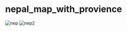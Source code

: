 # nepal_map_with_provience

![nep](https://user-images.githubusercontent.com/54047879/140015456-3e7c599a-3b21-460b-a751-ffc75a656864.png)
![nep2](https://user-images.githubusercontent.com/54047879/140015464-bd9c55af-932e-4516-b9d9-5a15586bc5a2.png)
